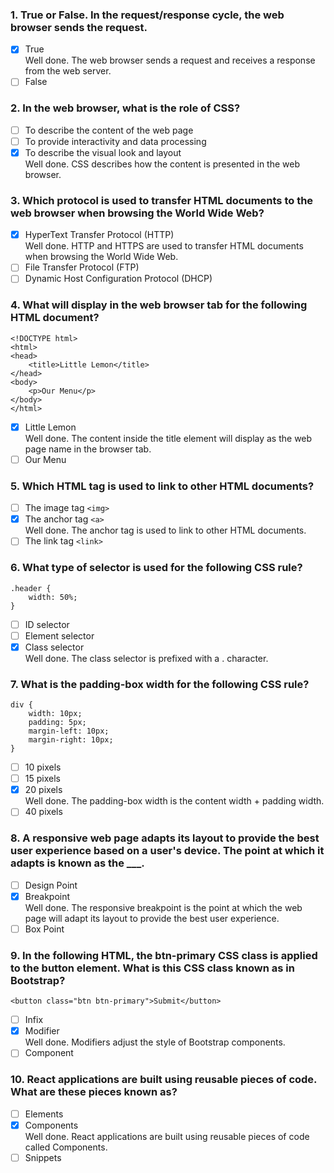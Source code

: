 ### 1. True or False. In the request/response cycle, the web browser sends the request.

- [x] True <br>
      Well done. The web browser sends a request and receives a response from the web server.
- [ ] False

### 2. In the web browser, what is the role of CSS?

- [ ] To describe the content of the web page
- [ ] To provide interactivity and data processing
- [x] To describe the visual look and layout <br>
      Well done. CSS describes how the content is presented in the web browser.

### 3. Which protocol is used to transfer HTML documents to the web browser when browsing the World Wide Web?

- [x] HyperText Transfer Protocol (HTTP) <br>
      Well done. HTTP and HTTPS are used to transfer HTML documents when browsing the World Wide Web.
- [ ] File Transfer Protocol (FTP)
- [ ] Dynamic Host Configuration Protocol (DHCP)

### 4. What will display in the web browser tab for the following HTML document?

```
<!DOCTYPE html>
<html>
<head>
    <title>Little Lemon</title>
</head>
<body>
    <p>Our Menu</p>
</body>
</html>
```

- [x] Little Lemon <br>
      Well done. The content inside the title element will display as the web page name in the browser tab.
- [ ] Our Menu

### 5. Which HTML tag is used to link to other HTML documents?

- [ ] The image tag `<img>`
- [x] The anchor tag `<a>` <br>
      Well done. The anchor tag is used to link to other HTML documents.
- [ ] The link tag `<link>`

### 6. What type of selector is used for the following CSS rule?

```
.header {
    width: 50%;
}
```

- [ ] ID selector
- [ ] Element selector
- [x] Class selector <br>
      Well done. The class selector is prefixed with a . character.

### 7. What is the padding-box width for the following CSS rule?

```
div {
    width: 10px;
    padding: 5px;
    margin-left: 10px;
    margin-right: 10px;
}
```

- [ ] 10 pixels
- [ ] 15 pixels
- [x] 20 pixels <br>
      Well done. The padding-box width is the content width + padding width.
- [ ] 40 pixels

### 8. A responsive web page adapts its layout to provide the best user experience based on a user's device. The point at which it adapts is known as the \_\_\_.

- [ ] Design Point
- [x] Breakpoint <br>
      Well done. The responsive breakpoint is the point at which the web page will adapt its layout to provide the best user experience.
- [ ] Box Point

### 9. In the following HTML, the btn-primary CSS class is applied to the button element. What is this CSS class known as in Bootstrap?

```
<button class="btn btn-primary">Submit</button>
```

- [ ] Infix
- [x] Modifier <br>
      Well done. Modifiers adjust the style of Bootstrap components.
- [ ] Component

### 10. React applications are built using reusable pieces of code. What are these pieces known as?

- [ ] Elements
- [x] Components <br>
      Well done. React applications are built using reusable pieces of code called Components.
- [ ] Snippets
